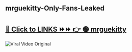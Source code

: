 
 ## mrguekitty-Only-Fans-Leaked

# <h2><a href="https://clipsfans.com/mrguekitty&ref=git">🔗 Click to LINKS ⏩⏩ 👉 🟢 mrguekitty </a></h2>

<a href="https://clipsfans.com/mrguekitty&ref=git" rel="nofollow" data-target="animated-image.originalLink"><img src="https://i.ibb.co.com/xMMVF88/686577567.gif" alt="Viral Video Original" style="max-width: 100%; display: inline-block;" data-target="animated-image.originalImage"></a>
